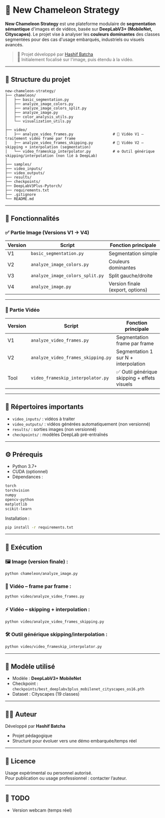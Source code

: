 # 🦎 New Chameleon Strategy

**New Chameleon Strategy** est une plateforme modulaire de **segmentation sémantique** d'images et de vidéos, basée sur **DeepLabV3+ (MobileNet, Cityscapes)**. Le projet vise à analyser les **couleurs dominantes** des classes segmentées pour des cas d'usage embarqués, industriels ou visuels avancés.

> 📌 Projet développé par [Hashif Batcha](https://github.com/hBATCHA)  
> 🧪 Initialement focalisé sur l'image, puis étendu à la vidéo.

---

## 📁 Structure du projet

```
new-chameleon-strategy/
├── chameleon/
│   ├── basic_segmentation.py               
│   ├── analyze_image_colors.py             
│   ├── analyze_image_colors_split.py       
│   ├── analyze_image.py                    
│   ├── color_analysis_utils.py             
│   └── visualization_utils.py              
│
├── video/
│   ├── analyze_video_frames.py                  # 🎥 Vidéo V1 – traitement vidéo frame par frame
│   ├── analyze_video_frames_skipping.py         # 🎥 Vidéo V2 – skipping + interpolation (segmentation)
│   └── video_frameskip_interpolator.py          # ⚙️ Outil générique skipping/interpolation (non lié à DeepLab)
│
├── samples/                                
├── video_inputs/                           
├── video_outputs/                          
├── results/                                
├── checkpoints/                            
├── DeepLabV3Plus-Pytorch/                  
├── requirements.txt
├── .gitignore
└── README.md
```

---

## 🧠 Fonctionnalités

### ✅ Partie Image (Versions V1 → V4)

| Version | Script                          | Fonction principale |
|---------|----------------------------------|---------------------|
| V1      | `basic_segmentation.py`         | Segmentation simple |
| V2      | `analyze_image_colors.py`       | Couleurs dominantes |
| V3      | `analyze_image_colors_split.py` | Split gauche/droite |
| V4      | `analyze_image.py`              | Version finale (export, options) |

---

### 🎥 Partie Vidéo

| Version | Script                              | Fonction principale |
|---------|--------------------------------------|---------------------|
| V1      | `analyze_video_frames.py`           | Segmentation frame par frame |
| V2      | `analyze_video_frames_skipping.py`  | Segmentation 1 sur N + interpolation |
| Tool    | `video_frameskip_interpolator.py`   | ✅ Outil générique skipping + effets visuels |

---

## 📂 Répertoires importants

- `video_inputs/` : vidéos à traiter
- `video_outputs/` : vidéos générées automatiquement (non versionné)
- `results/` : sorties images (non versionné)
- `checkpoints/` : modèles DeepLab pré-entraînés

---

## ⚙️ Prérequis

- Python 3.7+
- CUDA (optionnel)
- Dépendances :

```txt
torch
torchvision
numpy
opencv-python
matplotlib
scikit-learn
```

Installation :

```bash
pip install -r requirements.txt
```

---

## 🚀 Exécution

### 🖼️ Image (version finale) :

```bash
python chameleon/analyze_image.py
```

### 📼 Vidéo – frame par frame :

```bash
python video/analyze_video_frames.py
```

### ⚡ Vidéo – skipping + interpolation :

```bash
python video/analyze_video_frames_skipping.py
```

### 🛠️ Outil générique skipping/interpolation :

```bash
python video/video_frameskip_interpolator.py
```

---

## 📌 Modèle utilisé

- Modèle : **DeepLabV3+ MobileNet**
- Checkpoint : `checkpoints/best_deeplabv3plus_mobilenet_cityscapes_os16.pth`
- Dataset : Cityscapes (19 classes)

---

## 👨‍💻 Auteur

Développé par **Hashif Batcha**  
- Projet pédagogique
- Structuré pour évoluer vers une démo embarquée/temps réel

---

## 📄 Licence

Usage expérimental ou personnel autorisé.  
Pour publication ou usage professionnel : contacter l’auteur.

---

## 🧭 TODO

- Version webcam (temps réel)
